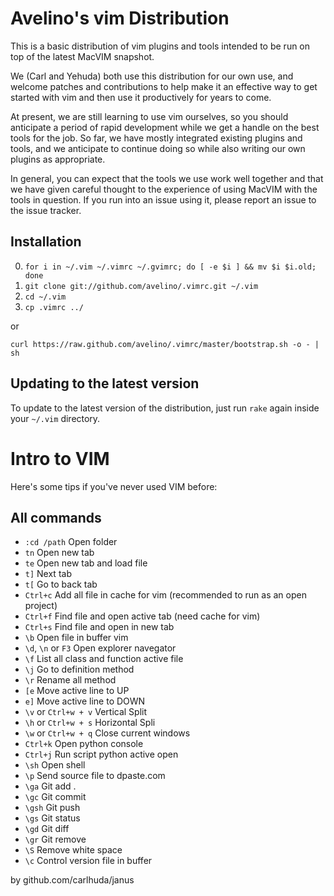 # Avelino's vim Distribution

This is a basic distribution of vim plugins and tools intended to be run
on top of the latest MacVIM snapshot.

We (Carl and Yehuda) both use this distribution for our own use, and
welcome patches and contributions to help make it an effective way to
get started with vim and then use it productively for years to come.

At present, we are still learning to use vim ourselves, so you should
anticipate a period of rapid development while we get a handle on the
best tools for the job. So far, we have mostly integrated existing
plugins and tools, and we anticipate to continue doing so while also
writing our own plugins as appropriate.

In general, you can expect that the tools we use work well together and
that we have given careful thought to the experience of using MacVIM
with the tools in question. If you run into an issue using it, please
report an issue to the issue tracker.

## Installation

0. `for i in ~/.vim ~/.vimrc ~/.gvimrc; do [ -e $i ] && mv $i $i.old;
   done`
1. `git clone git://github.com/avelino/.vimrc.git ~/.vim`
2. `cd ~/.vim`
3. `cp .vimrc ../`

or

  `curl https://raw.github.com/avelino/.vimrc/master/bootstrap.sh -o - | sh`

## Updating to the latest version

To update to the latest version of the distribution, just run `rake`
again inside your `~/.vim` directory.

# Intro to VIM

Here's some tips if you've never used VIM before:

## All commands

* `:cd /path` Open folder
* `tn` Open new tab
* `te` Open new tab and load file
* `t]` Next tab
* `t[` Go to back tab
* `Ctrl+c` Add all file in cache for vim (recommended to run as an open project)
* `Ctrl+f` Find file and open active tab (need cache for vim)
* `Ctrl+s` Find file and open in new tab
* `\b` Open file in buffer vim
* `\d`, `\n` or `F3` Open explorer navegator
* `\f` List all class and function active file
* `\j` Go to definition method
* `\r` Rename all method
* `[e` Move active line to UP
* `e]` Move active line to DOWN
* `\v` or `Ctrl+w + v` Vertical Split
* `\h` or `Ctrl+w + s` Horizontal Spli
* `\w` or `Ctrl+w + q` Close current windows
* `Ctrl+k` Open python console
* `Ctrl+j` Run script python active open
* `\sh` Open shell
* `\p` Send source file to dpaste.com
* `\ga` Git add .
* `\gc` Git commit
* `\gsh` Git push
* `\gs` Git status
* `\gd` Git diff
* `\gr` Git remove
* `\S` Remove white space
* `\c` Control version file in buffer




by github.com/carlhuda/janus
